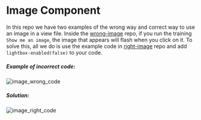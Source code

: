 # Image Component

In this repo we have two examples of the wrong way and correct way to use an image in a view file. Inside the [wrong-image](https://github.com/JamieDawson/Bixby-clickable-components-fixes/tree/master/image/wrong_image) repo, if you run the training `Show me an image`, the image that appears will flash when you click on it. To solve this, all we do is use the example code in [right-image](https://github.com/JamieDawson/Bixby-clickable-components-fixes/tree/master/image/right_image) repo and add `lightbox-enabled(false)` to your code.


##### Example of incorrect code:

![image_wrong_code](https://user-images.githubusercontent.com/16840579/70947999-59b73a80-200f-11ea-810e-f17e5c7d51a1.png)


##### Solution:
![image_right_code](https://user-images.githubusercontent.com/16840579/70947997-59b73a80-200f-11ea-8292-1267ca5cb5e6.png)
